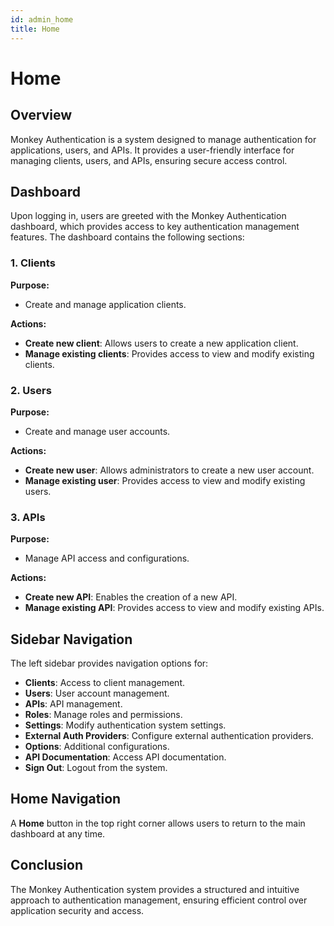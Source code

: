 ```yaml
---
id: admin_home
title: Home
---
```


# Home

## Overview
Monkey Authentication is a system designed to manage authentication for applications, users, and APIs. It provides a user-friendly interface for managing clients, users, and APIs, ensuring secure access control.

## Dashboard
Upon logging in, users are greeted with the Monkey Authentication dashboard, which provides access to key authentication management features. The dashboard contains the following sections:

### 1. Clients
**Purpose:** 
- Create and manage application clients.

**Actions:**
- **Create new client**: Allows users to create a new application client.
- **Manage existing clients**: Provides access to view and modify existing clients.

### 2. Users
**Purpose:**
- Create and manage user accounts.

**Actions:**
- **Create new user**: Allows administrators to create a new user account.
- **Manage existing user**: Provides access to view and modify existing users.

### 3. APIs
**Purpose:**
- Manage API access and configurations.

**Actions:**
- **Create new API**: Enables the creation of a new API.
- **Manage existing API**: Provides access to view and modify existing APIs.

## Sidebar Navigation
The left sidebar provides navigation options for:
- **Clients**: Access to client management.
- **Users**: User account management.
- **APIs**: API management.
- **Roles**: Manage roles and permissions.
- **Settings**: Modify authentication system settings.
- **External Auth Providers**: Configure external authentication providers.
- **Options**: Additional configurations.
- **API Documentation**: Access API documentation.
- **Sign Out**: Logout from the system.

## Home Navigation
A **Home** button in the top right corner allows users to return to the main dashboard at any time.

## Conclusion
The Monkey Authentication system provides a structured and intuitive approach to authentication management, ensuring efficient control over application security and access.


